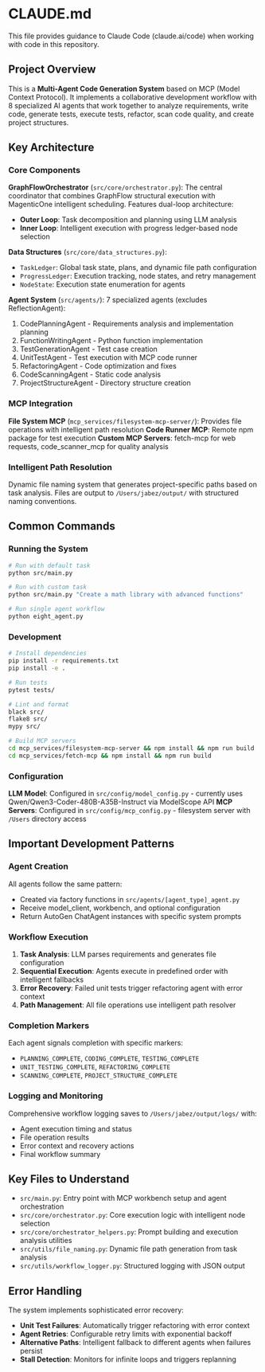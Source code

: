 # CLAUDE.md

This file provides guidance to Claude Code (claude.ai/code) when working with code in this repository.

## Project Overview

This is a **Multi-Agent Code Generation System** based on MCP (Model Context Protocol). It implements a collaborative development workflow with 8 specialized AI agents that work together to analyze requirements, write code, generate tests, execute tests, refactor, scan code quality, and create project structures.

## Key Architecture

### Core Components

**GraphFlowOrchestrator** (`src/core/orchestrator.py`): The central coordinator that combines GraphFlow structural execution with MagenticOne intelligent scheduling. Features dual-loop architecture:
- **Outer Loop**: Task decomposition and planning using LLM analysis
- **Inner Loop**: Intelligent execution with progress ledger-based node selection

**Data Structures** (`src/core/data_structures.py`):
- `TaskLedger`: Global task state, plans, and dynamic file path configuration
- `ProgressLedger`: Execution tracking, node states, and retry management
- `NodeState`: Execution state enumeration for agents

**Agent System** (`src/agents/`): 7 specialized agents (excludes ReflectionAgent):
1. CodePlanningAgent - Requirements analysis and implementation planning
2. FunctionWritingAgent - Python function implementation
3. TestGenerationAgent - Test case creation
4. UnitTestAgent - Test execution with MCP code runner
5. RefactoringAgent - Code optimization and fixes
6. CodeScanningAgent - Static code analysis
7. ProjectStructureAgent - Directory structure creation

### MCP Integration

**File System MCP** (`mcp_services/filesystem-mcp-server/`): Provides file operations with intelligent path resolution
**Code Runner MCP**: Remote npm package for test execution
**Custom MCP Servers**: fetch-mcp for web requests, code_scanner_mcp for quality analysis

### Intelligent Path Resolution

Dynamic file naming system that generates project-specific paths based on task analysis. Files are output to `/Users/jabez/output/` with structured naming conventions.

## Common Commands

### Running the System
```bash
# Run with default task
python src/main.py

# Run with custom task
python src/main.py "Create a math library with advanced functions"

# Run single agent workflow
python eight_agent.py
```

### Development
```bash
# Install dependencies
pip install -r requirements.txt
pip install -e .

# Run tests
pytest tests/

# Lint and format
black src/
flake8 src/
mypy src/

# Build MCP servers
cd mcp_services/filesystem-mcp-server && npm install && npm run build
cd mcp_services/fetch-mcp && npm install && npm run build
```

### Configuration
**LLM Model**: Configured in `src/config/model_config.py` - currently uses Qwen/Qwen3-Coder-480B-A35B-Instruct via ModelScope API
**MCP Servers**: Configured in `src/config/mcp_config.py` - filesystem server with `/Users` directory access

## Important Development Patterns

### Agent Creation
All agents follow the same pattern:
- Created via factory functions in `src/agents/[agent_type]_agent.py`
- Receive model_client, workbench, and optional configuration
- Return AutoGen ChatAgent instances with specific system prompts

### Workflow Execution
1. **Task Analysis**: LLM parses requirements and generates file configuration
2. **Sequential Execution**: Agents execute in predefined order with intelligent fallbacks
3. **Error Recovery**: Failed unit tests trigger refactoring agent with error context
4. **Path Management**: All file operations use intelligent path resolver

### Completion Markers
Each agent signals completion with specific markers:
- `PLANNING_COMPLETE`, `CODING_COMPLETE`, `TESTING_COMPLETE`
- `UNIT_TESTING_COMPLETE`, `REFACTORING_COMPLETE`
- `SCANNING_COMPLETE`, `PROJECT_STRUCTURE_COMPLETE`

### Logging and Monitoring
Comprehensive workflow logging saves to `/Users/jabez/output/logs/` with:
- Agent execution timing and status
- File operation results
- Error context and recovery actions
- Final workflow summary

## Key Files to Understand

- `src/main.py`: Entry point with MCP workbench setup and agent orchestration
- `src/core/orchestrator.py`: Core execution logic with intelligent node selection
- `src/core/orchestrator_helpers.py`: Prompt building and execution analysis utilities
- `src/utils/file_naming.py`: Dynamic file path generation from task analysis
- `src/utils/workflow_logger.py`: Structured logging with JSON output

## Error Handling

The system implements sophisticated error recovery:
- **Unit Test Failures**: Automatically trigger refactoring with error context
- **Agent Retries**: Configurable retry limits with exponential backoff
- **Alternative Paths**: Intelligent fallback to different agents when failures persist
- **Stall Detection**: Monitors for infinite loops and triggers replanning